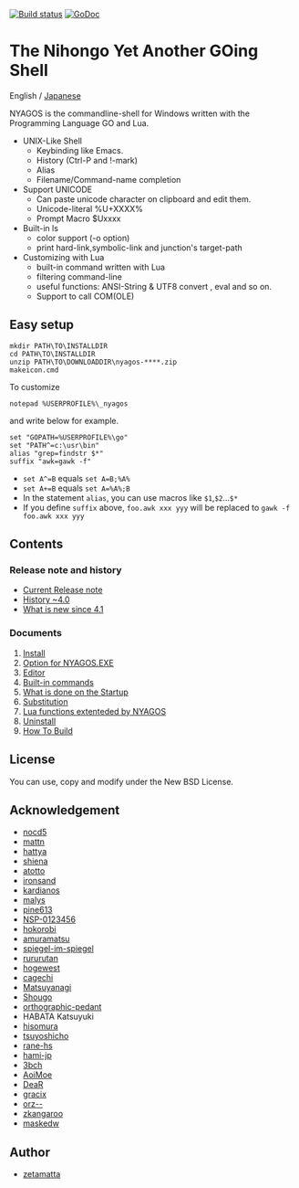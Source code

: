 [![Build status](https://ci.appveyor.com/api/projects/status/bh7866s6oasvchpj?svg=true)](https://ci.appveyor.com/project/zetamatta/nyagos)
[![GoDoc](https://godoc.org/github.com/zetamatta/nyagos?status.svg)](https://godoc.org/github.com/zetamatta/nyagos)

The Nihongo Yet Another GOing Shell
===================================

English
/ [Japanese](./readme_ja.md)

NYAGOS is the commandline-shell for Windows written with the
Programming Language GO and Lua.

* UNIX-Like Shell
  * Keybinding like Emacs.
  * History (Ctrl-P and !-mark)
  * Alias
  * Filename/Command-name completion
* Support UNICODE
  * Can paste unicode character on clipboard and edit them.
  * Unicode-literal %U+XXXX%
  * Prompt Macro $Uxxxx
* Built-in ls
  * color support (-o option)
  * print hard-link,symbolic-link and junction's target-path
* Customizing with Lua
  * built-in command written with Lua
  * filtering command-line
  * useful functions: ANSI-String & UTF8 convert , eval and so on.
  * Support to call COM(OLE)

Easy setup
----------

    mkdir PATH\TO\INSTALLDIR
    cd PATH\TO\INSTALLDIR
    unzip PATH\TO\DOWNLOADDIR\nyagos-****.zip
    makeicon.cmd

To customize

    notepad %USERPROFILE%\_nyagos

and write below for example.

    set "GOPATH=%USERPROFILE%\go"
    set "PATH^=c:\usr\bin"
    alias "grep=findstr $*"
    suffix "awk=gawk -f"

- `set A^=B` equals `set A=B;%A%`
- `set A+=B` equals `set A=%A%;B`
- In the statement `alias`, you can use macros like `$1`,`$2`...`$*`
- If you define `suffix` above, `foo.awk xxx yyy` will be replaced to `gawk -f foo.awk xxx yyy`

Contents
--------

### Release note and history 

- [Current Release note](Doc/release_note_en.md)
- [History ~4.0](Doc/history_4.0_en.md)
- [What is new since 4.1](Doc/since_4.1_en.md)

### Documents

1. [Install](Doc/01-Install_en.md)
2. [Option for NYAGOS.EXE](Doc/02-Options_en.md)
3. [Editor](Doc/03-Readline_en.md)
4. [Built-in commands](Doc/04-Commands_en.md)
5. [What is done on the Startup](Doc/05-Startup_en.md)
6. [Substitution](Doc/06-Substitution_en.md)
7. [Lua functions extenteded by NYAGOS](Doc/07-LuaFunctions_en.md)
8. [Uninstall](Doc/08-Uninstall_en.md)
9. [How To Build](Doc/09-Build_en.md)

License
-------

You can use, copy and modify under the New BSD License.

Acknowledgement
---------------

* [nocd5](https://github.com/nocd5)
* [mattn](https://github.com/mattn)
* [hattya](https://github.com/hattya)
* [shiena](https://github.com/shiena)
* [atotto](https://github.com/atotto)
* [ironsand](https://github.com/ironsand)
* [kardianos](https://github.com/kardianos)
* [malys](https://github.com/malys)
* [pine613](https://github.com/pine613)
* [NSP-0123456](https://github.com/NSP-0123456)
* [hokorobi](https://github.com/hokorobi)
* [amuramatsu](https://github.com/amuramatsu)
* [spiegel-im-spiegel](https://github.com/spiegel-im-spiegel)
* [rururutan](https://github.com/rururutan/)
* [hogewest](https://github.com/hogewest)
* [cagechi](https://github.com/cagechi)
* [Matsuyanagi](https://github.com/Matsuyanagi)
* [Shougo](https://github.com/Shougo)
* [orthographic-pedant](https://github.com/orthographic-pedant)
* HABATA Katsuyuki
* [hisomura](https://github.com/hisomura)
* [tsuyoshicho](https://github.com/tsuyoshicho)
* [rane-hs](https://github.com/rane-hs)
* [hami-jp](https://github.com/hami-jp)
* [3bch](https://github.com/3bch)
* [AoiMoe](https://github.com/aoimoe)
* [DeaR](https://github.com/DeaR)
* [gracix](https://github.com/gracix)
* [orz--](https://github.com/orz--)
* [zkangaroo](https://github.com/zkangaroo)
* [maskedw](https://github.com/maskedw)

Author
------

* [zetamatta](https://github.com/zetamatta)
